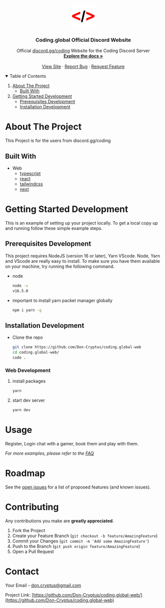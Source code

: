<p align="center">
  <a href="https://github.com/Don-Cryptus/echat">
    <img src="public/favicon/favicon-96x96.png" alt="Logo" width="80" height="80">
  </a>

  <h3 align="center">Coding.global Official Discord Website</h3>

  <p align="center">
    Official <a href="https://discord.gg/coding">discord.gg/coding</a> Website for the Coding Discord Server
    <br />
    <a href="#about-the-project"><strong>Explore the docs »</strong></a>
    <br />
    <br />
    <a href="https://coding.global">View Site</a>
    ·
    <a href="https://github.com/Don-Cryptus/coding.global-web/issues">Report Bug</a>
    ·
    <a href="https://github.com/Don-Cryptus/coding.global-web/issues">Request Feature</a>
  </p>
</p>

<!-- TABLE OF CONTENTS -->
<details open="open">
  <summary>Table of Contents</summary>
  <ol>
    <li>
      <a href="#about-the-project">About The Project</a>
      <ul>
        <li><a href="#built-with">Built With</a></li>
      </ul>
    </li>
    <li>
      <a href="#getting-started-development">Getting Started Development</a>
      <ul>
        <li><a href="#prerequisites-development">Prerequisites Development</a></li>
        <li><a href="#installation-development">Installation Development</a></li>
      </ul>
  </ol>
</details>

<!-- ABOUT THE PROJECT -->

# About The Project

This Project is for the users from discord.gg/coding

## Built With

- Web
  - [typescript](https://www.npmjs.com/package/typescript)
  - [react](https://www.npmjs.com/package/react)
  - [tailwindcss](https://www.npmjs.com/package/tailwindcss)
  - [next](https://www.npmjs.com/package/next)

<!-- GETTING STARTED DEVELOPMENT  -->

# Getting Started Development

This is an example of setting up your project locally.
To get a local copy up and running follow these simple example steps.

## Prerequisites Development

This project requires NodeJS (version 16 or later), Yarn VScode. Node, Yarn and VScode are really easy to install. To make sure you have them available on your machine, try running the following command.

- node

  ```sh
  node -v
  v16.5.0
  ```

- important to install yarn packet manager globally

  ```sh
  npm i yarn -g
  ```

## Installation Development

- Clone the repo

  ```sh
  git clone https://github.com/Don-Cryptus/coding.global-web
  cd coding.global-web/
  code .
  ```

### Web Development

1. install packages

   ```sh
   yarn
   ```

2. start dev server

   ```sh
   yarn dev
   ```

<!-- USAGE EXAMPLES -->

# Usage

Register, Login chat with a gamer, book them and play with them.

_For more examples, please refer to the [FAQ](https://coding.global/)_

<!-- ROADMAP -->

# Roadmap

See the [open issues](https://github.com/Don-Cryptus/coding.global-web/issues) for a list of proposed features (and known issues).

<!-- CONTRIBUTING -->

# Contributing

Any contributions you make are **greatly appreciated**.

1. Fork the Project
2. Create your Feature Branch (`git checkout -b feature/AmazingFeature`)
3. Commit your Changes (`git commit -m 'Add some AmazingFeature'`)
4. Push to the Branch (`git push origin feature/AmazingFeature`)
5. Open a Pull Request

<!-- CONTACT -->

# Contact

Your Email - don.cryptus@gmail.com

Project Link: [https://github.com/Don-Cryptus/coding.global-web/](https://github.com/Don-Cryptus/coding.global-web)

